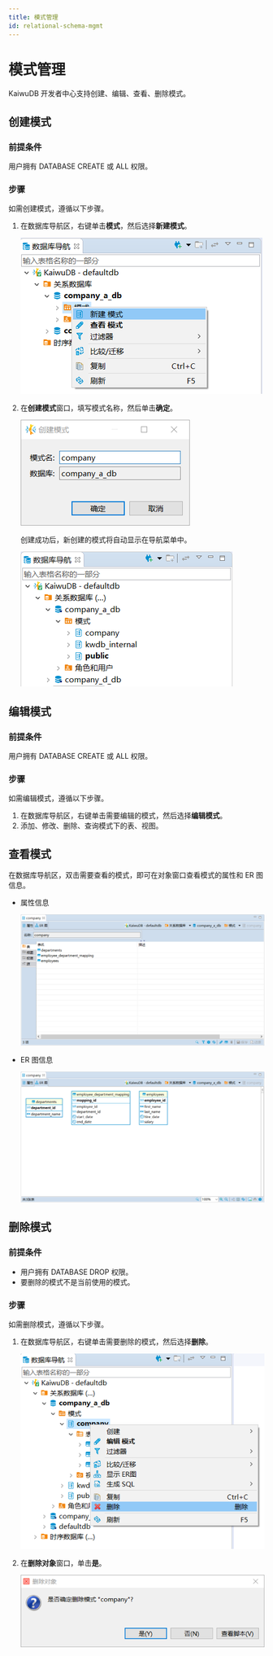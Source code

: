 ```yaml
---
title: 模式管理
id: relational-schema-mgmt
---
```


# 模式管理

KaiwuDB 开发者中心支持创建、编辑、查看、删除模式。

## 创建模式

### 前提条件

用户拥有 DATABASE CREATE 或 ALL 权限。

### 步骤

如需创建模式，遵循以下步骤。

1. 在数据库导航区，右键单击**模式**，然后选择**新建模式**。

    ![](../../static/kdc/create-schema-01.png)

2. 在**创建模式**窗口，填写模式名称，然后单击**确定**。

    ![](../../static/kdc/create-schema-02.png)

    创建成功后，新创建的模式将自动显示在导航菜单中。

    ![](../../static/kdc/create-schema-03.png)

## 编辑模式

### 前提条件

用户拥有 DATABASE CREATE 或 ALL 权限。

### 步骤

如需编辑模式，遵循以下步骤。

1. 在数据库导航区，右键单击需要编辑的模式，然后选择**编辑模式**。
2. 添加、修改、删除、查询模式下的表、视图。

## 查看模式

在数据库导航区，双击需要查看的模式，即可在对象窗口查看模式的属性和 ER 图信息。

- 属性信息

    ![](../../static/kdc/view-schema-01.png)

- ER 图信息

    ![](../../static/kdc/view-schema-02.png)

## 删除模式

### 前提条件

- 用户拥有 DATABASE DROP 权限。
- 要删除的模式不是当前使用的模式。

### 步骤
如需删除模式，遵循以下步骤。

1. 在数据库导航区，右键单击需要删除的模式，然后选择**删除**。

    ![](../../static/kdc/delete-schema-01.png)

2. 在**删除对象**窗口，单击**是**。

    ![](../../static/kdc/delete-schema-02.png)
